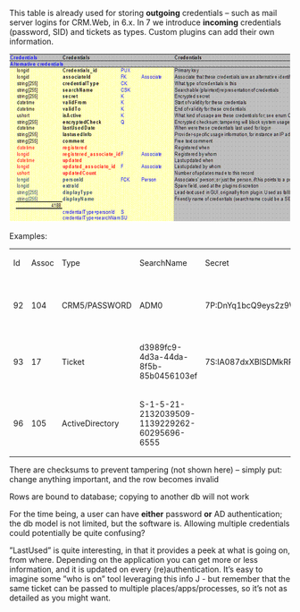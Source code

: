 <properties date="2016-05-11"
SortOrder="53"
/>

This table is already used for storing **outgoing** credentials – such as mail server logins for CRM.Web, in 6.x.  In 7 we introduce **incoming** credentials (password, SID) and tickets as types. Custom plugins can add their own information.

<img src="../../EW%202010%20Authentication_files/image001.gif" id="Picture 14" width="605" height="300" />

 

Examples:

<table>
<colgroup>
<col width="12%" />
<col width="12%" />
<col width="12%" />
<col width="12%" />
<col width="12%" />
<col width="12%" />
<col width="12%" />
<col width="12%" />
</colgroup>
<tbody>
<tr class="odd">
<td><p>Id</p></td>
<td><p>Assoc</p></td>
<td><p>Type</p></td>
<td><p>SearchName</p></td>
<td><p>Secret</p></td>
<td><p>ValidFrom</p></td>
<td><p>ValidTo</p></td>
<td><p>LastUsed</p></td>
</tr>
<tr class="even">
<td><p>92</p></td>
<td><p>104</p></td>
<td><p>CRM5/PASSWORD</p></td>
<td><p>ADM0</p></td>
<td><p>7P:DnYq1bcQ9eys2z9WkgpxYBpP63M=</p></td>
<td><p>2010-05-11 00:00:00</p></td>
<td><p>9999-12-31 23:59:59</p></td>
<td><p>SUPEROFFICE_ASA\marekv on DEV-MAREK-2: SOCRM.exe (Logging in to SuperOffice CRM)</p></td>
</tr>
<tr class="odd">
<td><p>93</p></td>
<td><p>17</p></td>
<td><p>Ticket</p></td>
<td><p>d3989fc9-4d3a-44da-8f5b-85b0456103ef</p></td>
<td><p>7S:IA087dxXBlSDMkRPqbigesOiIQA=</p></td>
<td><p>2010-05-13 07:09:20</p></td>
<td><p>2010-05-14 13:09:20</p></td>
<td></td>
</tr>
<tr class="even">
<td><p>96</p></td>
<td><p>105</p></td>
<td><p>ActiveDirectory</p></td>
<td><p>S-1-5-21-2132039509-1139229262-60295696-6555</p></td>
<td></td>
<td><p>2010-05-14 00:00:00</p></td>
<td><p>9999-12-31 23:59:59</p></td>
<td></td>
</tr>
</tbody>
</table>

There are checksums to prevent tampering (not shown here) – simply put: change anything important, and the row becomes invalid

Rows are bound to database; copying to another db will not work

For the time being, a user can have **either** password **or** AD authentication; the db model is not limited, but the software is. Allowing multiple credentials could potentially be quite confusing?

”LastUsed” is quite interesting, in that it provides a peek at what is going on, from where. Depending on the application you can get more or less information, and it is updated on every (re)authentication. It’s easy to imagine some ”who is on” tool leveraging this info J - but remember that the same ticket can be passed to multiple places/apps/processes, so it’s not as detailed as you might want.
